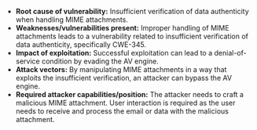 - **Root cause of vulnerability:** Insufficient verification of data authenticity when handling MIME attachments.
- **Weaknesses/vulnerabilities present:** Improper handling of MIME attachments leads to a vulnerability related to insufficient verification of data authenticity, specifically CWE-345.
- **Impact of exploitation:** Successful exploitation can lead to a denial-of-service condition by evading the AV engine.
- **Attack vectors:** By manipulating MIME attachments in a way that exploits the insufficient verification, an attacker can bypass the AV engine.
- **Required attacker capabilities/position:** The attacker needs to craft a malicious MIME attachment. User interaction is required as the user needs to receive and process the email or data with the malicious attachment.